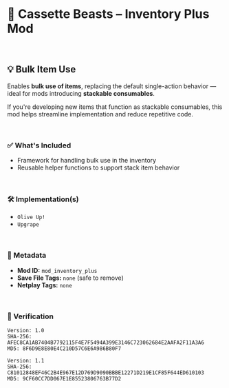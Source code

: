 # 🎒 Cassette Beasts – Inventory Plus Mod

&nbsp;

## 💡 Bulk Item Use

Enables **bulk use of items**, replacing the default single-action behavior — ideal for mods introducing **stackable consumables**.

If you're developing new items that function as stackable consumables, this mod helps streamline implementation and reduce repetitive code.

&nbsp;

### ✅ What's Included
- Framework for handling bulk use in the inventory  
- Reusable helper functions to support stack item behavior

&nbsp;

### 🛠️ Implementation(s)
- `Olive Up!`  
- `Upgrape`

&nbsp;

### 🧾 Metadata
- **Mod ID:** `mod_inventory_plus`
- **Save File Tags:** `none` (safe to remove)  
- **Netplay Tags:** `none`

&nbsp;

### 🔐 Verification
```
Version: 1.0
SHA-256: AFEC8CA1AB7404B7792115F4E7F5494A399E3146C723062684E2AAFA2F11A3A6
MD5: 8F6D9E8E80E4C210D57C6E6A986B80F7
```

``` 
Version: 1.1
SHA-256: C81012848EF46C2B4E967E12D769D9090BBBE12271D219E1CF85F644ED610103
MD5: 9CF60CC7DD067E1E85523806763B77D2
```
